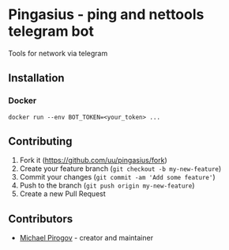 # Pingasius - ping and nettools telegram bot

Tools for network via telegram

## Installation

### Docker

`docker run --env BOT_TOKEN=<your_token> ... `

## Contributing

1. Fork it (<https://github.com/uu/pingasius/fork>)
2. Create your feature branch (`git checkout -b my-new-feature`)
3. Commit your changes (`git commit -am 'Add some feature'`)
4. Push to the branch (`git push origin my-new-feature`)
5. Create a new Pull Request

## Contributors

- [Michael Pirogov](https://github.com/uu) - creator and maintainer
